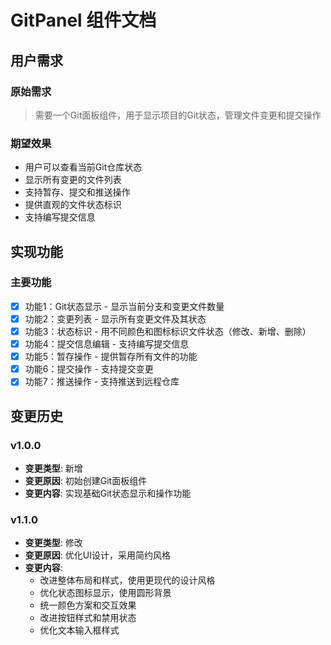 # GitPanel 组件文档

## 用户需求
### 原始需求
> 需要一个Git面板组件，用于显示项目的Git状态，管理文件变更和提交操作

### 期望效果
- 用户可以查看当前Git仓库状态
- 显示所有变更的文件列表
- 支持暂存、提交和推送操作
- 提供直观的文件状态标识
- 支持编写提交信息

## 实现功能
### 主要功能
- [x] 功能1：Git状态显示 - 显示当前分支和变更文件数量
- [x] 功能2：变更列表 - 显示所有变更文件及其状态
- [x] 功能3：状态标识 - 用不同颜色和图标标识文件状态（修改、新增、删除）
- [x] 功能4：提交信息编辑 - 支持编写提交信息
- [x] 功能5：暂存操作 - 提供暂存所有文件的功能
- [x] 功能6：提交操作 - 支持提交变更
- [x] 功能7：推送操作 - 支持推送到远程仓库

## 变更历史
### v1.0.0
- **变更类型**: 新增
- **变更原因**: 初始创建Git面板组件
- **变更内容**: 实现基础Git状态显示和操作功能

### v1.1.0
- **变更类型**: 修改
- **变更原因**: 优化UI设计，采用简约风格
- **变更内容**: 
  - 改进整体布局和样式，使用更现代的设计风格
  - 优化状态图标显示，使用圆形背景
  - 统一颜色方案和交互效果
  - 改进按钮样式和禁用状态
  - 优化文本输入框样式 